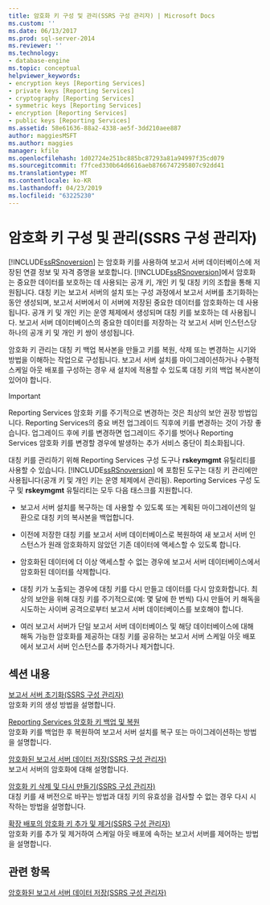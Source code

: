 ```yaml
---
title: 암호화 키 구성 및 관리(SSRS 구성 관리자) | Microsoft Docs
ms.custom: ''
ms.date: 06/13/2017
ms.prod: sql-server-2014
ms.reviewer: ''
ms.technology:
- database-engine
ms.topic: conceptual
helpviewer_keywords:
- encryption keys [Reporting Services]
- private keys [Reporting Services]
- cryptography [Reporting Services]
- symmetric keys [Reporting Services]
- encryption [Reporting Services]
- public keys [Reporting Services]
ms.assetid: 58e61636-88a2-4338-ae5f-3dd210aee887
author: maggiesMSFT
ms.author: maggies
manager: kfile
ms.openlocfilehash: 1d02724e251bc885bc87293a81a94997f35cd079
ms.sourcegitcommit: f7fced330b64d6616aeb8766747295807c92dd41
ms.translationtype: MT
ms.contentlocale: ko-KR
ms.lasthandoff: 04/23/2019
ms.locfileid: "63225230"
---
```

# <a name="configure-and-manage-encryption-keys-ssrs-configuration-manager"></a>암호화 키 구성 및 관리(SSRS 구성 관리자)
  [!INCLUDE[ssRSnoversion](../../includes/ssrsnoversion-md.md)] 는 암호화 키를 사용하여 보고서 서버 데이터베이스에 저장된 연결 정보 및 자격 증명을 보호합니다. [!INCLUDE[ssRSnoversion](../../includes/ssrsnoversion-md.md)]에서 암호화는 중요한 데이터를 보호하는 데 사용되는 공개 키, 개인 키 및 대칭 키의 조합을 통해 지원됩니다. 대칭 키는 보고서 서버의 설치 또는 구성 과정에서 보고서 서버를 초기화하는 동안 생성되며, 보고서 서버에서 이 서버에 저장된 중요한 데이터를 암호화하는 데 사용됩니다. 공개 키 및 개인 키는 운영 체제에서 생성되며 대칭 키를 보호하는 데 사용됩니다. 보고서 서버 데이터베이스의 중요한 데이터를 저장하는 각 보고서 서버 인스턴스당 하나의 공개 키 및 개인 키 쌍이 생성됩니다.  
  
 암호화 키 관리는 대칭 키 백업 복사본을 만들고 키를 복원, 삭제 또는 변경하는 시기와 방법을 이해하는 작업으로 구성됩니다. 보고서 서버 설치를 마이그레이션하거나 수평적 스케일 아웃 배포를 구성하는 경우 새 설치에 적용할 수 있도록 대칭 키의 백업 복사본이 있어야 합니다.  
  
> [!IMPORTANT]  
>  Reporting Services 암호화 키를 주기적으로 변경하는 것은 최상의 보안 권장 방법입니다. Reporting Services의 중요 버전 업그레이드 직후에 키를 변경하는 것이 가장 좋습니다. 업그레이드 후에 키를 변경하면 업그레이드 주기를 벗어나 Reporting Services 암호화 키를 변경할 경우에 발생하는 추가 서비스 중단이 최소화됩니다.  
  
 대칭 키를 관리하기 위해 Reporting Services 구성 도구나 **rskeymgmt** 유틸리티를 사용할 수 있습니다. [!INCLUDE[ssRSnoversion](../../includes/ssrsnoversion-md.md)] 에 포함된 도구는 대칭 키 관리에만 사용됩니다(공개 키 및 개인 키는 운영 체제에서 관리됨). Reporting Services 구성 도구 및 **rskeymgmt** 유틸리티는 모두 다음 태스크를 지원합니다.  
  
-   보고서 서버 설치를 복구하는 데 사용할 수 있도록 또는 계획된 마이그레이션의 일환으로 대칭 키의 복사본을 백업합니다.  
  
-   이전에 저장한 대칭 키를 보고서 서버 데이터베이스로 복원하여 새 보고서 서버 인스턴스가 원래 암호화하지 않았던 기존 데이터에 액세스할 수 있도록 합니다.  
  
-   암호화된 데이터에 더 이상 액세스할 수 없는 경우에 보고서 서버 데이터베이스에서 암호화된 데이터를 삭제합니다.  
  
-   대칭 키가 노출되는 경우에 대칭 키를 다시 만들고 데이터를 다시 암호화합니다. 최상의 보안을 위해 대칭 키를 주기적으로(예: 몇 달에 한 번씩) 다시 만들어 키 해독을 시도하는 사이버 공격으로부터 보고서 서버 데이터베이스를 보호해야 합니다.  
  
-   여러 보고서 서버가 단일 보고서 서버 데이터베이스 및 해당 데이터베이스에 대해 해독 가능한 암호화를 제공하는 대칭 키를 공유하는 보고서 서버 스케일 아웃 배포에서 보고서 서버 인스턴스를 추가하거나 제거합니다.  
  
## <a name="in-this-section"></a>섹션 내용  
 [보고서 서버 초기화&#40;SSRS 구성 관리자&#41;](ssrs-encryption-keys-initialize-a-report-server.md)  
 암호화 키의 생성 방법을 설명합니다.  
  
 [Reporting Services 암호화 키 백업 및 복원](ssrs-encryption-keys-back-up-and-restore-encryption-keys.md)  
 암호화 키를 백업한 후 복원하여 보고서 서버 설치를 복구 또는 마이그레이션하는 방법을 설명합니다.  
  
 [암호화된 보고서 서버 데이터 저장&#40;SSRS 구성 관리자&#41;](ssrs-encryption-keys-store-encrypted-report-server-data.md)  
 보고서 서버의 암호화에 대해 설명합니다.  
  
 [암호화 키 삭제 및 다시 만들기&#40;SSRS 구성 관리자&#41;](ssrs-encryption-keys-delete-and-re-create-encryption-keys.md)  
 대칭 키를 새 버전으로 바꾸는 방법과 대칭 키의 유효성을 검사할 수 없는 경우 다시 시작하는 방법을 설명합니다.  
  
 [확장 배포의 암호화 키 추가 및 제거&#40;SSRS 구성 관리자&#41;](add-and-remove-encryption-keys-for-scale-out-deployment.md)  
 암호화 키를 추가 및 제거하여 스케일 아웃 배포에 속하는 보고서 서버를 제어하는 방법을 설명합니다.  
  
## <a name="see-also"></a>관련 항목  
 [암호화된 보고서 서버 데이터 저장&#40;SSRS 구성 관리자&#41;](ssrs-encryption-keys-store-encrypted-report-server-data.md)  
  
  
